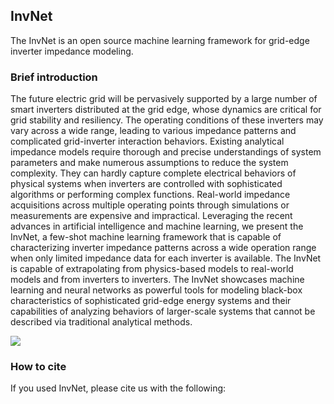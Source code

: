 ## InvNet
The InvNet is an open source machine learning framework for grid-edge inverter impedance modeling. 

### Brief introduction
The future electric grid will be pervasively supported by a large number of smart inverters distributed at the grid edge, whose dynamics are critical for grid stability and resiliency. The operating conditions of these inverters may vary across a wide range, leading to various impedance patterns and complicated grid-inverter interaction behaviors. Existing analytical impedance models require thorough and precise understandings of system parameters and make numerous assumptions to reduce the system complexity. They can hardly capture complete electrical behaviors of physical systems when inverters are controlled with sophisticated algorithms or performing complex functions. Real-world impedance acquisitions across multiple operating points through simulations or measurements are expensive and impractical. Leveraging the recent advances in artificial intelligence and machine learning, we present the InvNet, a few-shot machine learning framework that is capable of characterizing inverter impedance patterns across a wide operation range when only limited impedance data for each inverter is available. The InvNet is capable of extrapolating from physics-based models to real-world models and from inverters to inverters. The InvNet showcases machine learning and neural networks as powerful tools for modeling black-box characteristics of sophisticated grid-edge energy systems and their capabilities of analyzing behaviors of larger-scale systems that cannot be described via traditional analytical methods.

![](https://github.com/..)

### How to cite
If you used InvNet, please cite us with the following:
